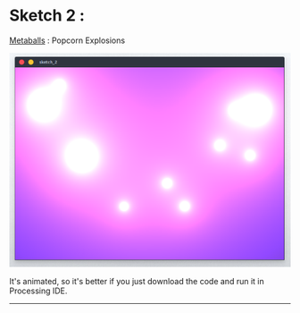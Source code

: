 # Sketch 2 : 
[Metaballs](https://en.wikipedia.org/wiki/Metaballs) : Popcorn Explosions

![Popcorn Metaballs](https://github.com/a-y-u-s-h/screenshots/blob/gh-pages/sketchez/sketch_2.png)

It's animated, so it's better if you just download the code and run it in Processing IDE.

***
